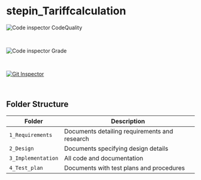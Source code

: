 # stepin_Tariffcalculation

![Code inspector CodeQuality](https://www.code-inspector.com/project/27982/score/svg)

<br>

![Code inspector Grade](https://www.code-inspector.com/project/27982/status/svg)

<br>

[![Git Inspector](https://github.com/Aishma19/stepin_Tariffcalculation/actions/workflows/git_inspector.yml/badge.svg)](https://github.com/Aishma19/stepin_Tariffcalculation/actions/workflows/git_inspector.yml)





<br>

## Folder Structure

| Folder             | Description                                   |
| ------------------ | --------------------------------------------- |
| `1_Requirements`   | Documents detailing requirements and research |
| `2_Design`         | Documents specifying design details           |
| `3_Implementation` | All code and documentation                    |
| `4_Test_plan`      | Documents with test plans and procedures      |
